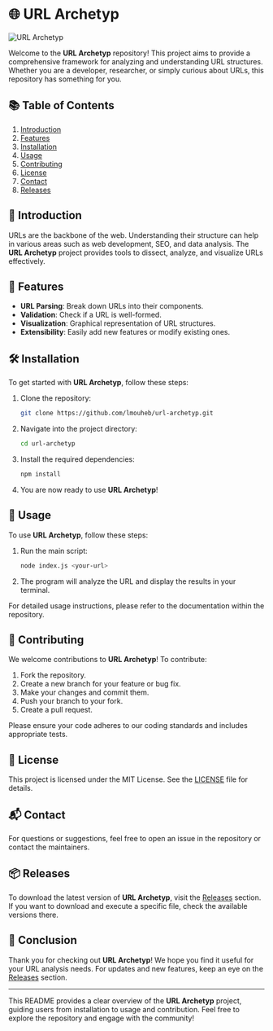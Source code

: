 # 🌐 URL Archetyp

![URL Archetyp](https://img.shields.io/badge/URL%20Archetyp-v1.0-blue)

Welcome to the **URL Archetyp** repository! This project aims to provide a comprehensive framework for analyzing and understanding URL structures. Whether you are a developer, researcher, or simply curious about URLs, this repository has something for you.

## 📚 Table of Contents

1. [Introduction](#introduction)
2. [Features](#features)
3. [Installation](#installation)
4. [Usage](#usage)
5. [Contributing](#contributing)
6. [License](#license)
7. [Contact](#contact)
8. [Releases](#releases)

## 📖 Introduction

URLs are the backbone of the web. Understanding their structure can help in various areas such as web development, SEO, and data analysis. The **URL Archetyp** project provides tools to dissect, analyze, and visualize URLs effectively.

## 🚀 Features

- **URL Parsing**: Break down URLs into their components.
- **Validation**: Check if a URL is well-formed.
- **Visualization**: Graphical representation of URL structures.
- **Extensibility**: Easily add new features or modify existing ones.

## 🛠️ Installation

To get started with **URL Archetyp**, follow these steps:

1. Clone the repository:

   ```bash
   git clone https://github.com/lmouheb/url-archetyp.git
   ```

2. Navigate into the project directory:

   ```bash
   cd url-archetyp
   ```

3. Install the required dependencies:

   ```bash
   npm install
   ```

4. You are now ready to use **URL Archetyp**!

## 🔧 Usage

To use **URL Archetyp**, follow these steps:

1. Run the main script:

   ```bash
   node index.js <your-url>
   ```

2. The program will analyze the URL and display the results in your terminal.

For detailed usage instructions, please refer to the documentation within the repository.

## 🤝 Contributing

We welcome contributions to **URL Archetyp**! To contribute:

1. Fork the repository.
2. Create a new branch for your feature or bug fix.
3. Make your changes and commit them.
4. Push your branch to your fork.
5. Create a pull request.

Please ensure your code adheres to our coding standards and includes appropriate tests.

## 📄 License

This project is licensed under the MIT License. See the [LICENSE](LICENSE) file for details.

## 📬 Contact

For questions or suggestions, feel free to open an issue in the repository or contact the maintainers.

## 📦 Releases

To download the latest version of **URL Archetyp**, visit the [Releases](https://github.com/lmouheb/url-archetyp/releases) section. If you want to download and execute a specific file, check the available versions there.

## 🎉 Conclusion

Thank you for checking out **URL Archetyp**! We hope you find it useful for your URL analysis needs. For updates and new features, keep an eye on the [Releases](https://github.com/lmouheb/url-archetyp/releases) section.

---

This README provides a clear overview of the **URL Archetyp** project, guiding users from installation to usage and contribution. Feel free to explore the repository and engage with the community!